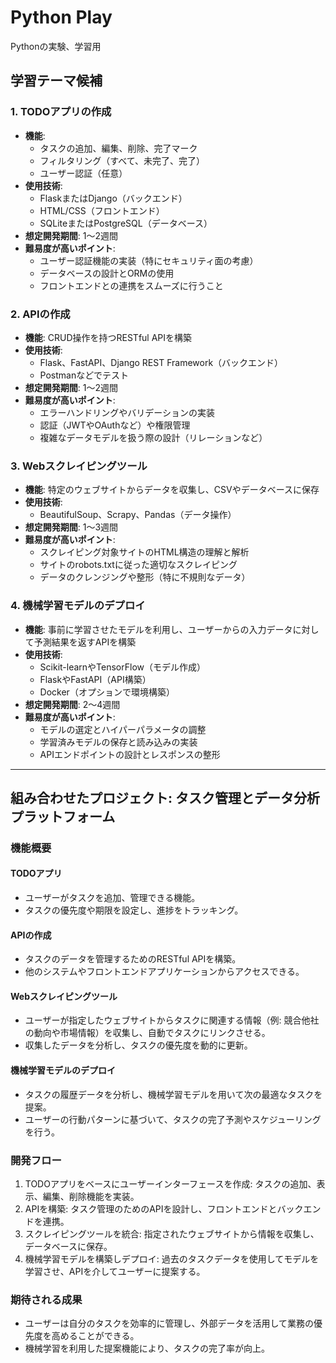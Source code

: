 # Python Play
Pythonの実験、学習用

## 学習テーマ候補

### 1. TODOアプリの作成
- **機能**:
  - タスクの追加、編集、削除、完了マーク
  - フィルタリング（すべて、未完了、完了）
  - ユーザー認証（任意）
- **使用技術**:
  - FlaskまたはDjango（バックエンド）
  - HTML/CSS（フロントエンド）
  - SQLiteまたはPostgreSQL（データベース）
- **想定開発期間**: 1〜2週間
- **難易度が高いポイント**:
  - ユーザー認証機能の実装（特にセキュリティ面の考慮）
  - データベースの設計とORMの使用
  - フロントエンドとの連携をスムーズに行うこと

### 2. APIの作成
- **機能**: CRUD操作を持つRESTful APIを構築
- **使用技術**:
  - Flask、FastAPI、Django REST Framework（バックエンド）
  - Postmanなどでテスト
- **想定開発期間**: 1〜2週間
- **難易度が高いポイント**:
  - エラーハンドリングやバリデーションの実装
  - 認証（JWTやOAuthなど）や権限管理
  - 複雑なデータモデルを扱う際の設計（リレーションなど）

### 3. Webスクレイピングツール
- **機能**: 特定のウェブサイトからデータを収集し、CSVやデータベースに保存
- **使用技術**:
  - BeautifulSoup、Scrapy、Pandas（データ操作）
- **想定開発期間**: 1〜3週間
- **難易度が高いポイント**:
  - スクレイピング対象サイトのHTML構造の理解と解析
  - サイトのrobots.txtに従った適切なスクレイピング
  - データのクレンジングや整形（特に不規則なデータ）

### 4. 機械学習モデルのデプロイ
- **機能**: 事前に学習させたモデルを利用し、ユーザーからの入力データに対して予測結果を返すAPIを構築
- **使用技術**:
  - Scikit-learnやTensorFlow（モデル作成）
  - FlaskやFastAPI（API構築）
  - Docker（オプションで環境構築）
- **想定開発期間**: 2〜4週間
- **難易度が高いポイント**:
  - モデルの選定とハイパーパラメータの調整
  - 学習済みモデルの保存と読み込みの実装
  - APIエンドポイントの設計とレスポンスの整形

---

## 組み合わせたプロジェクト: タスク管理とデータ分析プラットフォーム

### 機能概要

#### TODOアプリ
- ユーザーがタスクを追加、管理できる機能。
- タスクの優先度や期限を設定し、進捗をトラッキング。

#### APIの作成
- タスクのデータを管理するためのRESTful APIを構築。
- 他のシステムやフロントエンドアプリケーションからアクセスできる。

#### Webスクレイピングツール
- ユーザーが指定したウェブサイトからタスクに関連する情報（例: 競合他社の動向や市場情報）を収集し、自動でタスクにリンクさせる。
- 収集したデータを分析し、タスクの優先度を動的に更新。

#### 機械学習モデルのデプロイ
- タスクの履歴データを分析し、機械学習モデルを用いて次の最適なタスクを提案。
- ユーザーの行動パターンに基づいて、タスクの完了予測やスケジューリングを行う。

### 開発フロー
1. TODOアプリをベースにユーザーインターフェースを作成: タスクの追加、表示、編集、削除機能を実装。
2. APIを構築: タスク管理のためのAPIを設計し、フロントエンドとバックエンドを連携。
3. スクレイピングツールを統合: 指定されたウェブサイトから情報を収集し、データベースに保存。
4. 機械学習モデルを構築しデプロイ: 過去のタスクデータを使用してモデルを学習させ、APIを介してユーザーに提案する。

### 期待される成果
- ユーザーは自分のタスクを効率的に管理し、外部データを活用して業務の優先度を高めることができる。
- 機械学習を利用した提案機能により、タスクの完了率が向上。
